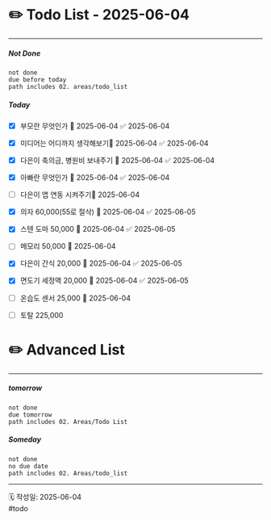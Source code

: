 # ✏️ Todo List  - 2025-06-04
---
##### Not Done
```tasks
not done
due before today
path includes 02. areas/todo_list
```

##### Today
- [x] 부모란 무엇인가 📅 2025-06-04 ✅ 2025-06-04
- [x] 미디어는 어디까지 생각해보기📅 2025-06-04 ✅ 2025-06-04
- [x] 다은이 축의금, 병원비  보내주기 📅 2025-06-04 ✅ 2025-06-04
- [x] 아빠란 무엇인가 📅 2025-06-04 ✅ 2025-06-04
- [ ] 다은이 앱 연동 시켜주기📅 2025-06-04
- [x] 의자 60,000(55로 절삭) 📅 2025-06-04 ✅ 2025-06-05
- [x] 스텐 도마 50,000 📅 2025-06-04 ✅ 2025-06-05
- [ ] 메모리 50,000 📅 2025-06-04
- [x] 다은이 간식 20,000 📅 2025-06-04 ✅ 2025-06-05
- [x] 면도기 세정액 20,000 📅 2025-06-04 ✅ 2025-06-05
- [ ] 온습도 센서 25,000 📅 2025-06-04
- [ ] 토탈 225,000


# ✏️ Advanced List
---
##### tomorrow
```tasks
not done
due tomorrow
path includes 02. Areas/Todo List
```
##### Someday
```tasks
not done
no due date
path includes 02. Areas/todo_list
```
 
---
🗓 작성일: 2025-06-04  
#todo